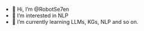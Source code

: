 - 👋 Hi, I’m @RobotSe7en
- 👀 I’m interested in NLP
- 🌱 I’m currently learning LLMs, KGs, NLP and so on.

<!---
RobotSe7en/RobotSe7en is a ✨ special ✨ repository because its `README.md` (this file) appears on your GitHub profile.
You can click the Preview link to take a look at your changes.
--->
